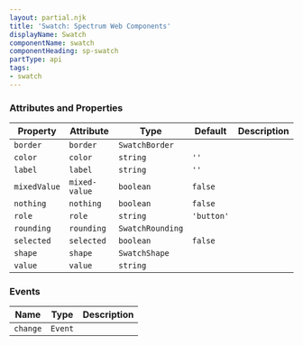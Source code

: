 ```yaml
---
layout: partial.njk
title: 'Swatch: Spectrum Web Components'
displayName: Swatch
componentName: swatch
componentHeading: sp-swatch
partType: api
tags:
- swatch
---
```


### Attributes and Properties

<div class="table-container">
<table class="spectrum-Table spectrum-Table--sizeM">
<thead class="spectrum-Table-head">
<tr>

<th class="spectrum-Table-headCell">
Property
</th>

<th class="spectrum-Table-headCell">
Attribute
</th>

<th class="spectrum-Table-headCell">
Type
</th>

<th class="spectrum-Table-headCell">
Default
</th>

<th class="spectrum-Table-headCell">
Description
</th>

</tr>
</thead>
<tbody class="spectrum-Table-body">

<tr class="spectrum-Table-row" id="attributes and properties_border" data-name="Property" data-value="border">

<td class="spectrum-Table-cell">
<code>border</code>
</td>

<td class="spectrum-Table-cell">
<code>border</code>
</td>

<td class="spectrum-Table-cell">
<code>SwatchBorder</code>
</td>

<td class="spectrum-Table-cell">
<code></code>
</td>

<td class="spectrum-Table-cell">

</td>

</tr>

<tr class="spectrum-Table-row" id="attributes and properties_color" data-name="Property" data-value="color">

<td class="spectrum-Table-cell">
<code>color</code>
</td>

<td class="spectrum-Table-cell">
<code>color</code>
</td>

<td class="spectrum-Table-cell">
<code>string</code>
</td>

<td class="spectrum-Table-cell">
<code>''</code>
</td>

<td class="spectrum-Table-cell">

</td>

</tr>

<tr class="spectrum-Table-row" id="attributes and properties_label" data-name="Property" data-value="label">

<td class="spectrum-Table-cell">
<code>label</code>
</td>

<td class="spectrum-Table-cell">
<code>label</code>
</td>

<td class="spectrum-Table-cell">
<code>string</code>
</td>

<td class="spectrum-Table-cell">
<code>''</code>
</td>

<td class="spectrum-Table-cell">

</td>

</tr>

<tr class="spectrum-Table-row" id="attributes and properties_mixed-value" data-name="Property" data-value="mixedValue">

<td class="spectrum-Table-cell">
<code>mixedValue</code>
</td>

<td class="spectrum-Table-cell">
<code>mixed-value</code>
</td>

<td class="spectrum-Table-cell">
<code>boolean</code>
</td>

<td class="spectrum-Table-cell">
<code>false</code>
</td>

<td class="spectrum-Table-cell">

</td>

</tr>

<tr class="spectrum-Table-row" id="attributes and properties_nothing" data-name="Property" data-value="nothing">

<td class="spectrum-Table-cell">
<code>nothing</code>
</td>

<td class="spectrum-Table-cell">
<code>nothing</code>
</td>

<td class="spectrum-Table-cell">
<code>boolean</code>
</td>

<td class="spectrum-Table-cell">
<code>false</code>
</td>

<td class="spectrum-Table-cell">

</td>

</tr>

<tr class="spectrum-Table-row" id="attributes and properties_role" data-name="Property" data-value="role">

<td class="spectrum-Table-cell">
<code>role</code>
</td>

<td class="spectrum-Table-cell">
<code>role</code>
</td>

<td class="spectrum-Table-cell">
<code>string</code>
</td>

<td class="spectrum-Table-cell">
<code>'button'</code>
</td>

<td class="spectrum-Table-cell">

</td>

</tr>

<tr class="spectrum-Table-row" id="attributes and properties_rounding" data-name="Property" data-value="rounding">

<td class="spectrum-Table-cell">
<code>rounding</code>
</td>

<td class="spectrum-Table-cell">
<code>rounding</code>
</td>

<td class="spectrum-Table-cell">
<code>SwatchRounding</code>
</td>

<td class="spectrum-Table-cell">
<code></code>
</td>

<td class="spectrum-Table-cell">

</td>

</tr>

<tr class="spectrum-Table-row" id="attributes and properties_selected" data-name="Property" data-value="selected">

<td class="spectrum-Table-cell">
<code>selected</code>
</td>

<td class="spectrum-Table-cell">
<code>selected</code>
</td>

<td class="spectrum-Table-cell">
<code>boolean</code>
</td>

<td class="spectrum-Table-cell">
<code>false</code>
</td>

<td class="spectrum-Table-cell">

</td>

</tr>

<tr class="spectrum-Table-row" id="attributes and properties_shape" data-name="Property" data-value="shape">

<td class="spectrum-Table-cell">
<code>shape</code>
</td>

<td class="spectrum-Table-cell">
<code>shape</code>
</td>

<td class="spectrum-Table-cell">
<code>SwatchShape</code>
</td>

<td class="spectrum-Table-cell">
<code></code>
</td>

<td class="spectrum-Table-cell">

</td>

</tr>

<tr class="spectrum-Table-row" id="attributes and properties_value" data-name="Property" data-value="value">

<td class="spectrum-Table-cell">
<code>value</code>
</td>

<td class="spectrum-Table-cell">
<code>value</code>
</td>

<td class="spectrum-Table-cell">
<code>string</code>
</td>

<td class="spectrum-Table-cell">
<code></code>
</td>

<td class="spectrum-Table-cell">

</td>

</tr>

</tbody>
</table>
</div>
    


### Events

<div class="table-container">
<table class="spectrum-Table spectrum-Table--sizeM">
<thead class="spectrum-Table-head">
<tr>

<th class="spectrum-Table-headCell">
Name
</th>

<th class="spectrum-Table-headCell">
Type
</th>

<th class="spectrum-Table-headCell">
Description
</th>

</tr>
</thead>
<tbody class="spectrum-Table-body">

<tr class="spectrum-Table-row" id="events_change" data-name="Event name" data-value="change">

<td class="spectrum-Table-cell">
<code>change</code>
</td>

<td class="spectrum-Table-cell">
<code>Event</code>
</td>

<td class="spectrum-Table-cell">
<code></code>
</td>

</tr>

</tbody>
</table>
</div>
    
